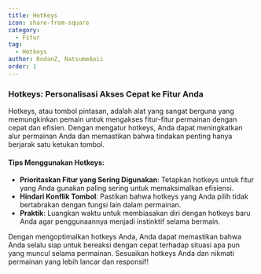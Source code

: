 ```yaml
---
title: Hotkeys
icon: share-from-square
category:
  - Fitur
tag:
  - Hotkeys
author: RodanZ, NatsumeAoii
order: 1
---
```


### Hotkeys: Personalisasi Akses Cepat ke Fitur Anda

Hotkeys, atau tombol pintasan, adalah alat yang sangat berguna yang memungkinkan pemain untuk mengakses fitur-fitur permainan dengan cepat dan efisien. Dengan mengatur hotkeys, Anda dapat meningkatkan alur permainan Anda dan memastikan bahwa tindakan penting hanya berjarak satu ketukan tombol.

#### Tips Menggunakan Hotkeys:
- **Prioritaskan Fitur yang Sering Digunakan**: Tetapkan hotkeys untuk fitur yang Anda gunakan paling sering untuk memaksimalkan efisiensi.
- **Hindari Konflik Tombol**: Pastikan bahwa hotkeys yang Anda pilih tidak bertabrakan dengan fungsi lain dalam permainan.
- **Praktik**: Luangkan waktu untuk membiasakan diri dengan hotkeys baru Anda agar penggunaannya menjadi instinktif selama bermain.

Dengan mengoptimalkan hotkeys Anda, Anda dapat memastikan bahwa Anda selalu siap untuk bereaksi dengan cepat terhadap situasi apa pun yang muncul selama permainan. Sesuaikan hotkeys Anda dan nikmati permainan yang lebih lancar dan responsif!